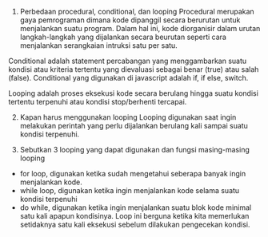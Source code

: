 1. Perbedaan procedural, conditional, dan looping
Procedural merupakan gaya pemrograman dimana kode dipanggil secara berurutan untuk menjalankan suatu program. Dalam hal ini, kode diorganisir dalam urutan langkah-langkah yang dijalankan secara beurutan seperti cara menjalankan serangkaian intruksi satu per satu.

Conditional adalah statement percabangan yang menggambarkan suatu kondisi atau kriteria tertentu yang dievaluasi sebagai benar (true) atau salah (false). Conditional yang digunakan di javascript adalah if, if else, switch.

Looping adalah proses eksekusi kode secara berulang hingga suatu kondisi tertentu terpenuhi atau kondisi stop/berhenti tercapai. 

2. Kapan harus menggunakan looping
Looping digunakan saat ingin melakukan perintah yang perlu dijalankan berulang kali sampai suatu kondisi terpenuhi. 

3. Sebutkan 3 looping yang dapat digunakan dan fungsi masing-masing looping
- for loop, digunakan ketika sudah mengetahui seberapa banyak ingin menjalankan kode.
- while loop, digunakan ketika ingin menjalankan kode selama suatu kondisi terpenuhi
- do while, digunakan ketika ingin menjalankan suatu blok kode minimal satu kali apapun kondisinya. Loop ini berguna ketika kita memerlukan setidaknya satu kali eksekusi sebelum dilakukan pengecekan kondisi.